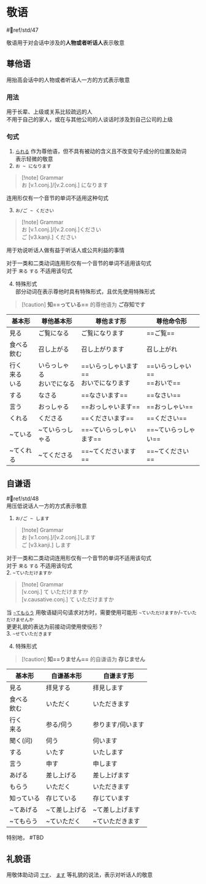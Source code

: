 # 敬语

 #📖ref/std/47  

敬语用于对会话中涉及的**人物或者听话人**表示敬意  

## 尊他语

用抬高会话中的人物或者听话人一方的方式表示敬意  

### 用法

用于长辈、上级或关系比较疏远的人  
不用于自己的家人，或在与其他公司的人谈话时涉及到自己公司的上级  

### 句式

1. [`られる`](../5.auxi_verb/られる.md#尊他自动词) 作为尊他语，但不具有被动的含义且不改变句子成分的位置及助词  
 表示轻微的敬意  
2. `お ~ になります`  
> [!note] Grammar  
> お [v.1.conj.]/[v.2.conj.] になります  

 连用形仅有一个音节的单词不适用这种句式  
 
3. `お/ご ~ ください`  
> [!note] Grammar  
> お [v.1.conj.]/[v.2.conj.]ください  
> ご [v3.kanji.] ください  

 用于劝说听话人做有益于听话人或公共利益的事情  
 
 对于一类和二类动词连用形仅有一个音节的单词不适用该句式  
 对于 `来る` `する` 不适用该句式  

4. 特殊形式  
 部分动词在表示尊他时具有特殊形式，且优先使用特殊形式  
> [!caution] **知==っている==** 的尊他语为 **ご存知です**  

| 基本形            | 尊他基本形            | 尊他ます形                    | 尊他命令形                 |
| -------------- | ---------------- | ------------------------ | --------------------- |
| 見る             | ご覧になる            | ご覧になります                  | ==ご覧==                |
| 食べる<br>飲む      | 召し上がる            | 召し上がります                  | 召し上がれ                 |
| 行く<br>来る<br>いる | いらっしゃる<br>おいでになる | ==いらっしゃいます==<br>おいでになります | ==いらっしゃい==<br>==おいで== |
| する             | なさる              | ==なさいます==                | ==なさい==               |
| 言う             | おっしゃる            | ==おっしゃいます==              | ==おっしゃい==             |
| くれる            | くださる             | ==くださいます==               | ==ください==              |
| ~ている           | ~ていらっしゃる         | ==~ていらっしゃいます==           | ==~ていらっしゃい==          |
| ~てくれる          | ~てくださる           | ==~てくださいます==             | ==~てください==            |

## 自谦语

 #📖ref/std/48  
用压低说话人一方的方式表示敬意  

1. `お/ご ~ します`  
> [!note] Grammar  
> お [v.1.conj.]/[v.2.conj.]します  
> ご [v3.kanji.] します  

 对于一类和二类动词连用形仅有一个音节的单词不适用该句式  
 对于 `来る` `する` 不适用该句式  
2. `~ていただけますか`

> [!note] Grammar  
> [v.conj.] て いただけますか  
> [v.causative.conj.] て いただけますか  

当 [`~てもらう`](../6.subsidiary_verb/て+授受动词.md#表示动作的转移) 用敬语疑问句请求对方时，需要使用可能形 `~ていただけますか`/`~ていただけませんか`  
更更礼貌的表达为前接动词使用使役形？  
3. `~せていただきます`

4. 特殊形式  
> [!caution] **知==りません==** 的自谦语为 **存じません**  


| 基本形       | 自谦基本形   | 自谦ます形     |
| --------- | ------- | --------- |
| 見る        | 拝見する    | 拝見します     |
| 食べる<br>飲む | いただく    | いただきます    |
| 行く<br>来る  | 参る/伺う   | 参ります/伺います |
| 聞く(问)     | 伺う      | 伺います      |
| する        | いたす     | いたします     |
| 言う        | 申す      | 申します      |
| あげる       | 差し上げる   | 差し上げます    |
| もらう       | いただく    | いただきます    |
| 知っている     | 存じている   | 存じています    |
| ~てあげる     | ~て差し上げる | ~て差し上げます  |
| ~てもらう     | ~ていただく  | ~ていただきます  |

特别地， #TBD

## 礼貌语

用敬体助动词 [`です`](../5.auxi_verb/です.md)、 [`ます`](../5.auxi_verb/ます.md) 等礼貌的说法，表示对听话人的敬意  
